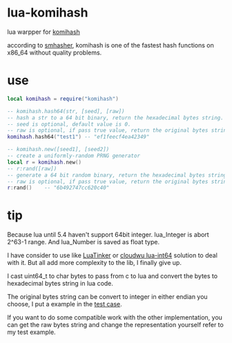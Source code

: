 # lua-komihash

lua warpper for [komihash](https://github.com/avaneev/komihash)

according to [smhasher](https://github.com/rurban/smhasher), komihash is one of the fastest hash functions on x86_64 without quality problems.

# use

```lua
local komihash = require("komihash")

-- komihash.hash64(str, [seed], [raw])
-- hash a str to a 64 bit binary, return the hexadecimal bytes string.
-- seed is optional, default value is 0.
-- raw is optional, if pass true value, return the original bytes string.
komihash.hash64("test1") -- "ef1feecf4ea42349"

-- komihash.new([seed1], [seed2])
-- create a uniformly-random PRNG generator
local r = komihash.new()
-- r:rand([raw])
-- generate a 64 bit random binary, return the hexadecimal bytes string.
-- raw is optional, if pass true value, return the original bytes string.
r:rand()    -- "6b492747cc620c40"
```

# tip

Because lua until 5.4 haven't support 64bit integer. lua_Integer is abort 2^63-1 range. And lua_Number is saved as float type.

I have consider to use like [LuaTinker](https://github.com/zupet/LuaTinker/blob/master/lua_tinker.cpp#L125) or [cloudwu lua-int64](https://github.com/cloudwu/lua-int64/blob/master/int64.c#L9) solution to deal with it. But all add more complexity to the lib, I finally give up.

I cast uint64_t to char bytes to pass from c to lua and convert the bytes to hexadecimal bytes string in lua code.

The original bytes string can be convert to integer in either endian you choose, I put a example in the [test case](test.lua#L6).

If you want to do some compatible work with the other implementation, you can get the raw bytes string and change the representation yourself refer to my test example.
